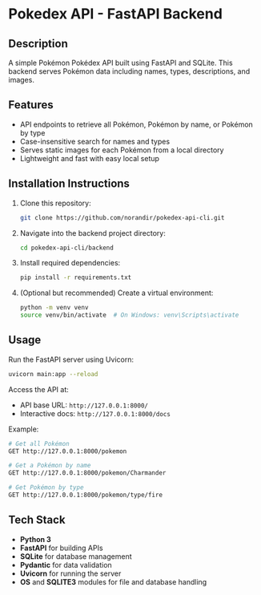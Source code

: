 # Pokedex API - FastAPI Backend

## Description
A simple Pokémon Pokédex API built using FastAPI and SQLite. This backend serves Pokémon data including names, types, descriptions, and images.

## Features
- API endpoints to retrieve all Pokémon, Pokémon by name, or Pokémon by type
- Case-insensitive search for names and types
- Serves static images for each Pokémon from a local directory
- Lightweight and fast with easy local setup

## Installation Instructions
1. Clone this repository:
   ```bash
   git clone https://github.com/norandir/pokedex-api-cli.git
   ```

2. Navigate into the backend project directory:
   ```bash
   cd pokedex-api-cli/backend
   ```

3. Install required dependencies:
   ```bash
   pip install -r requirements.txt
   ```

4. (Optional but recommended) Create a virtual environment:
   ```bash
   python -m venv venv
   source venv/bin/activate  # On Windows: venv\Scripts\activate
   ```

## Usage
Run the FastAPI server using Uvicorn:
```bash
uvicorn main:app --reload
```

Access the API at:
- API base URL: `http://127.0.0.1:8000/`
- Interactive docs: `http://127.0.0.1:8000/docs`

Example:
```bash
# Get all Pokémon
GET http://127.0.0.1:8000/pokemon

# Get a Pokémon by name
GET http://127.0.0.1:8000/pokemon/Charmander

# Get Pokémon by type
GET http://127.0.0.1:8000/pokemon/type/fire
```

## Tech Stack
- **Python 3**
- **FastAPI** for building APIs
- **SQLite** for database management
- **Pydantic** for data validation
- **Uvicorn** for running the server
- **OS** and **SQLITE3** modules for file and database handling
